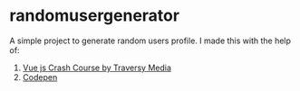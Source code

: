 # randomusergenerator
A simple project to generate random users profile.
I made this with the help of:  
1. [Vue js Crash Course by Traversy Media](https://youtu.be/qZXt1Aom3Cs )  
2. [Codepen](https://codepen.io/bradtraversy/pen/LYbzJjK "Google's Homepage")
